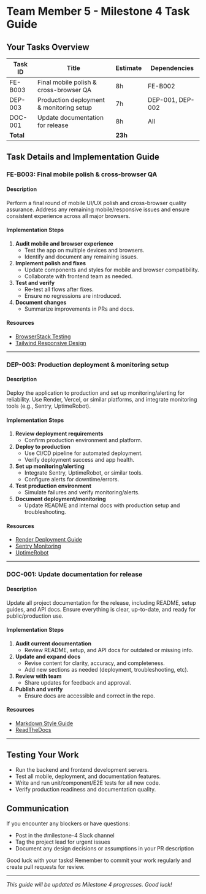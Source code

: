 # Team Member 5 - Milestone 4 Task Guide

## Your Tasks Overview

| Task ID | Title | Estimate | Dependencies |
|---------|-------|----------|-------------|
| FE-B003 | Final mobile polish & cross-browser QA | 8h | FE-B002 |
| DEP-003 | Production deployment & monitoring setup | 7h | DEP-001, DEP-002 |
| DOC-001 | Update documentation for release | 8h | All |
| **Total** | | **23h** | |

## Task Details and Implementation Guide

### FE-B003: Final mobile polish & cross-browser QA

#### Description
Perform a final round of mobile UI/UX polish and cross-browser quality assurance. Address any remaining mobile/responsive issues and ensure consistent experience across all major browsers.

#### Implementation Steps
1. **Audit mobile and browser experience**
   - Test the app on multiple devices and browsers.
   - Identify and document any remaining issues.
2. **Implement polish and fixes**
   - Update components and styles for mobile and browser compatibility.
   - Collaborate with frontend team as needed.
3. **Test and verify**
   - Re-test all flows after fixes.
   - Ensure no regressions are introduced.
4. **Document changes**
   - Summarize improvements in PRs and docs.

#### Resources
- [BrowserStack Testing](https://www.browserstack.com/)
- [Tailwind Responsive Design](https://tailwindcss.com/docs/responsive-design)

---

### DEP-003: Production deployment & monitoring setup

#### Description
Deploy the application to production and set up monitoring/alerting for reliability. Use Render, Vercel, or similar platforms, and integrate monitoring tools (e.g., Sentry, UptimeRobot).

#### Implementation Steps
1. **Review deployment requirements**
   - Confirm production environment and platform.
2. **Deploy to production**
   - Use CI/CD pipeline for automated deployment.
   - Verify deployment success and app health.
3. **Set up monitoring/alerting**
   - Integrate Sentry, UptimeRobot, or similar tools.
   - Configure alerts for downtime/errors.
4. **Test production environment**
   - Simulate failures and verify monitoring/alerts.
5. **Document deployment/monitoring**
   - Update README and internal docs with production setup and troubleshooting.

#### Resources
- [Render Deployment Guide](https://render.com/docs/deploy)
- [Sentry Monitoring](https://sentry.io/welcome/)
- [UptimeRobot](https://uptimerobot.com/)

---

### DOC-001: Update documentation for release

#### Description
Update all project documentation for the release, including README, setup guides, and API docs. Ensure everything is clear, up-to-date, and ready for public/production use.

#### Implementation Steps
1. **Audit current documentation**
   - Review README, setup, and API docs for outdated or missing info.
2. **Update and expand docs**
   - Revise content for clarity, accuracy, and completeness.
   - Add new sections as needed (deployment, troubleshooting, etc).
3. **Review with team**
   - Share updates for feedback and approval.
4. **Publish and verify**
   - Ensure docs are accessible and correct in the repo.

#### Resources
- [Markdown Style Guide](https://www.markdownguide.org/basic-syntax/)
- [ReadTheDocs](https://readthedocs.org/)

---

## Testing Your Work
- Run the backend and frontend development servers.
- Test all mobile, deployment, and documentation features.
- Write and run unit/component/E2E tests for all new code.
- Verify production readiness and documentation quality.

## Communication
If you encounter any blockers or have questions:
- Post in the #milestone-4 Slack channel
- Tag the project lead for urgent issues
- Document any design decisions or assumptions in your PR description

Good luck with your tasks! Remember to commit your work regularly and create pull requests for review.

---

*This guide will be updated as Milestone 4 progresses. Good luck!*